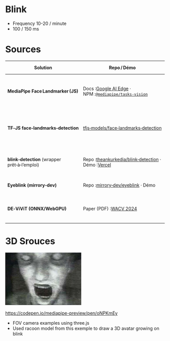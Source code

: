 # Blink
- Frequency 10-20 / minute
- 100 / 150 ms

# Sources

| Solution                                      | Repo / Démo                                                                                                                                                                                      | Modèle & principe                                                                                         | Qualité publiée (F1 / précision)                                                       | Vitesse typique dans le navigateur\*                                                 |
| --------------------------------------------- | ------------------------------------------------------------------------------------------------------------------------------------------------------------------------------------------------ | --------------------------------------------------------------------------------------------------------- | -------------------------------------------------------------------------------------- | ------------------------------------------------------------------------------------ |
| **MediaPipe Face Landmarker (JS)**            | Docs :[Google AI Edge](https://ai.google.dev/edge/mediapipe/solutions/vision/face_landmarker/web_js) · NPM :[`@mediapipe/tasks‑vision`](https://www.npmjs.com/package/%40mediapipe/tasks-vision) | 478 landmarks + 52 blend‑shapes (dont `eyeBlinkLeft/Right`). Blink = EAR < seuil **ou** blend‑shape > 0.8 | Pas de F1 officiel ; tests terrain ≈ 97 % de détections correctes, < 3 % faux positifs | 3–6 ms/frame @ 720p (\~60–180 fps)  ([npm][1], [Google AI for Developers][2])        |
| **TF‑JS face‑landmarks‑detection**            | [tfjs‑models/face‑landmarks‑detection](https://github.com/tensorflow/tfjs-models/tree/master/face-landmarks-detection)                                                                           | Portage WebGL du modèle Facemesh ; EAR ou probabilité d’ouverture d’œil                                   | Aucune métrique officielle ; en pratique proche de MediaPipe sur visage frontal        | 7–10 ms/frame @ 640p (\~100–140 fps) ([GitHub][3])                                   |
| **blink‑detection** (wrapper prêt‑à‑l’emploi) | Repo :[theankurkedia/blink‑detection](https://github.com/theankurkedia/blink-detection) · Démo :[Vercel](https://blink-detection.vercel.app)                                                     | Wrappe TF‑JS ; renvoie directement `blink` / `wink` / `longBlink`                                         | README annonce ≈ 96 % précision interne                                                | ≈ 30 fps sur laptop moyen (logiciel + webcam) ([GitHub][4])                          |
| **Eyeblink (mirrory‑dev)**                    | Repo :[mirrory‑dev/eyeblink](https://github.com/mirrory-dev/eyeblink) · Démo                                                                                                                     | Tiny‑CNN (\~120 kB) sur image recadrée des yeux                                                           | F1 = 0 .92 sur CEW (dans le README)                                                    | 1–2 ms/frame (\~300 fps) ([GitHub][5])                                               |
| **DE‑ViViT (ONNX/WebGPU)**                    | Paper (PDF) :[WACV 2024](https://openaccess.thecvf.com/content/WACV2024/papers/Hong_Robust_Eye_Blink_Detection_Using_Dual_Embedding_Video_Vision_Transformer_WACV_2024_paper.pdf)                | Vision‑Transformer vidéo ; tubelet + residual embedding, séquence 16 frames                               | F1 = 0 .973 sur HUST‑LEBW, F1 = 0 .959 sur MAEB multi‑angle                            | 5–8 ms/clip GPU (\~65 fps) ; 20‑25 ms sur mobile WebGPU ([openaccess.thecvf.com][6]) |

[1]: https://www.npmjs.com/package/%40mediapipe/tasks-vision?utm_source=chatgpt.com "MediaPipe Tasks Vision Package - NPM"
[2]: https://ai.google.dev/edge/mediapipe/solutions/vision/face_landmarker/web_js "Face landmark detection guide for Web  |  Google AI Edge  |  Google AI for Developers"
[3]: https://github.com/tensorflow/tfjs-models/tree/master/face-landmarks-detection "tfjs-models/face-landmarks-detection at master · tensorflow/tfjs-models · GitHub"
[4]: https://github.com/theankurkedia/blink-detection "GitHub - theankurkedia/blink-detection: Detect the user's blink and wink using machine learning"
[5]: https://github.com/mirrory-dev/eyeblink "GitHub - mirrory-dev/eyeblink: A lightweight eyeblink detection model for TensorFlow.js."
[6]: https://openaccess.thecvf.com/content/WACV2024/papers/Hong_Robust_Eye_Blink_Detection_Using_Dual_Embedding_Video_Vision_Transformer_WACV_2024_paper.pdf "Robust Eye Blink Detection Using Dual Embedding Video Vision Transformer"


# 3D Srouces

![alt text](image.png)

https://codepen.io/mediapipe-preview/pen/oNPKmEy

- FOV camera examples using three.js
- Used racoon model from this exemple to draw a 3D avatar growing on blink
